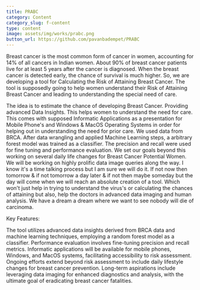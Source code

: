 ```yaml
---
title: PRABC
category: Content
category_slug: f-content
type: content
image: assets/img/works/prabc.png
button_url: https://github.com/pavanbadempet/PRABC
---
```


Breast cancer is the most common form of cancer in women, accounting for 14% of all cancers in Indian women. About 90% of breast cancer patients live for at least 5 years after the cancer is diagnosed. When the breast cancer is detected early, the chance of survival is much higher. So, we are developing a tool for Calculating the Risk of Attaining Breast Cancer. The tool is supposedly going to help women understand their Risk of Attaining Breast Cancer and leading to understanding the special need of care.

The idea is to estimate the chance of developing Breast Cancer. Providing advanced Data Insights. This helps women to understand the need for care. This comes with supposed Informatic Applications as a presentation for Mobile Phone's and Windows & MacOS Operating Systems in order for helping out in understanding the need for prior care. We used data from BRCA. After data wrangling and applied Machine Learning steps, a arbitrary forest model was trained as a classifier. The precision and recall were used for fine tuning and performance evaluation. We set our goals beyond this working on several daily life changes for Breast Cancer Potential Women. We will be working on highly prolific data image queries along the way. I know it's a time talking process but I am sure we will do it. If not now then tomorrow & if not tomorrow a day later & if not then maybe someday but the day will come when we will reach an absolute creation of a tool. Which won't just help in trying to understand the virus's or calculating the chances of attaining but also, help the doctors in advanced data imaging and human analysis. We have a dream a dream where we want to see nobody will die of carcinoma.

Key Features:

The tool utilizes advanced data insights derived from BRCA data and machine learning techniques, employing a random forest model as a classifier.
Performance evaluation involves fine-tuning precision and recall metrics.
Informatic applications will be available for mobile phones, Windows, and MacOS systems, facilitating accessibility to risk assessment.
Ongoing efforts extend beyond risk assessment to include daily lifestyle changes for breast cancer prevention.
Long-term aspirations include leveraging data imaging for enhanced diagnostics and analysis, with the ultimate goal of eradicating breast cancer fatalities.